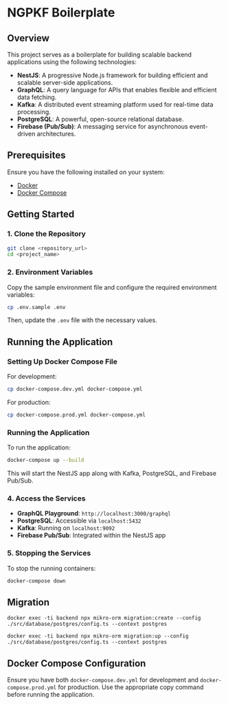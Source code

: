 # NGPKF Boilerplate

## Overview

This project serves as a boilerplate for building scalable backend applications using the following technologies:

- **NestJS**: A progressive Node.js framework for building efficient and scalable server-side applications.
- **GraphQL**: A query language for APIs that enables flexible and efficient data fetching.
- **Kafka**: A distributed event streaming platform used for real-time data processing.
- **PostgreSQL**: A powerful, open-source relational database.
- **Firebase (Pub/Sub)**: A messaging service for asynchronous event-driven architectures.

## Prerequisites

Ensure you have the following installed on your system:

- [Docker](https://docs.docker.com/get-docker/)
- [Docker Compose](https://docs.docker.com/compose/install/)

## Getting Started

### 1. Clone the Repository

```sh
git clone <repository_url>
cd <project_name>
```

### 2. Environment Variables

Copy the sample environment file and configure the required environment variables:

```sh
cp .env.sample .env
```

Then, update the `.env` file with the necessary values.

## Running the Application

### Setting Up Docker Compose File

For development:

```sh
cp docker-compose.dev.yml docker-compose.yml
```

For production:

```sh
cp docker-compose.prod.yml docker-compose.yml
```

### Running the Application

To run the application:

```sh
docker-compose up --build
```

This will start the NestJS app along with Kafka, PostgreSQL, and Firebase Pub/Sub.

### 4. Access the Services

- **GraphQL Playground**: `http://localhost:3000/graphql`
- **PostgreSQL**: Accessible via `localhost:5432`
- **Kafka**: Running on `localhost:9092`
- **Firebase Pub/Sub**: Integrated within the NestJS app

### 5. Stopping the Services

To stop the running containers:

```sh
docker-compose down
```

## Migration

```
docker exec -ti backend npx mikro-orm migration:create --config ./src/database/postgres/config.ts --context postgres

docker exec -ti backend npx mikro-orm migration:up --config ./src/database/postgres/config.ts --context postgres
```

## Docker Compose Configuration

Ensure you have both `docker-compose.dev.yml` for development and `docker-compose.prod.yml` for production. Use the appropriate copy command before running the application.
